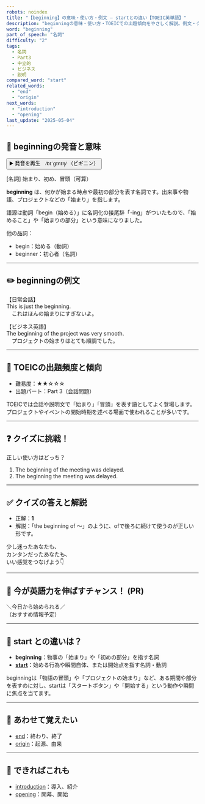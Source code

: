 ```yaml
---
robots: noindex
title: "【beginning】の意味・使い方・例文 ― startとの違い【TOEIC英単語】"
description: "beginningの意味・使い方・TOEICでの出題傾向をやさしく解説。例文・クイズ付きでstartとの違いもわかりやすく学べます。"
word: "beginning"
part_of_speech: "名詞"
difficulty: "2"
tags:
  - 名詞
  - Part3
  - 中立的
  - ビジネス
  - 説明
compared_word: "start"
related_words:
  - "end"
  - "origin"
next_words:
  - "introduction"
  - "opening"
last_update: "2025-05-04"
---
```


## 🔰 beginningの発音と意味

<button class="play-audio" onclick="playTTS('beginning')">
  <span class="play-audio-main">
    ▶️ 発音を再生　/bɪˈɡɪnɪŋ/
  </span>
  <span class="play-audio-sub">
    （ビギニン）
  </span>
</button>

[名詞] 始まり、初め、冒頭（可算）

**beginning** は、何かが始まる時点や最初の部分を表す名詞です。出来事や物語、プロジェクトなどの「始まり」を指します。

語源は動詞「begin（始める）」に名詞化の接尾辞「-ing」がついたもので、「始めること」や「始まりの部分」という意味になりました。

他の品詞：  
- begin：始める（動詞）
- beginner：初心者（名詞）

---

## ✏️ beginningの例文

【日常会話】  
This is just the beginning.  
　これはほんの始まりにすぎないよ。

【ビジネス英語】  
The beginning of the project was very smooth.  
　プロジェクトの始まりはとても順調でした。

---

## 🎯 TOEICの出題頻度と傾向

- 難易度：★★☆☆☆
- 出題パート：Part 3（会話問題）

TOEICでは会話や説明文で「始まり」「冒頭」を表す語としてよく登場します。プロジェクトやイベントの開始時期を述べる場面で使われることが多いです。

---

## ❓ クイズに挑戦！

正しい使い方はどっち？

1. The beginning of the meeting was delayed.  
2. The beginning the meeting was delayed.

---

## ✅ クイズの答えと解説

- 正解：**1**
- 解説：「the beginning of ～」のように、ofで後ろに続けて使うのが正しい形です。

少し迷ったあなたも、  
カンタンだったあなたも、  
いい感覚をつなげよう👇️

---

## 🚀 今が英語力を伸ばすチャンス！ (PR)

<div class="info-center">
＼今日から始められる／<br>  
（おすすめ情報予定）
</div>

---

## 🤔  start との違いは？

- **beginning**：物事の「始まり」や「初めの部分」を指す名詞
- **[start](/word/start/)**：始める行為や瞬間自体、または開始点を指す名詞・動詞

beginningは「物語の冒頭」や「プロジェクトの始まり」など、ある期間や部分を表すのに対し、startは「スタートボタン」や「開始する」という動作や瞬間に焦点を当てます。

---

## 🧩 あわせて覚えたい

- [end](/word/end/)：終わり、終了
- [origin](/word/origin/)：起源、由来

---

## 📖 できればこれも

- [introduction](/word/introduction/)：導入、紹介
- [opening](/word/opening/)：開幕、開始

<!-- cvid: aid21_bid10 -->

